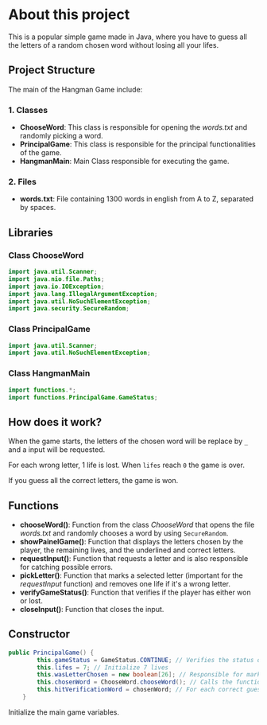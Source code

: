 # **About this project**

This is a popular simple game made in Java, where you have to guess all the letters of a random chosen word without losing all your lifes.

## **Project Structure**

The main of the Hangman Game include:

### **1. Classes**

- **ChooseWord**: This class is responsible for opening the *words.txt* and randomly picking a word.
- **PrincipalGame**: This class is responsible for the principal functionalities of the game.
- **HangmanMain**: Main Class responsible for executing the game.

### **2. Files**

- **words.txt**: File containing 1300 words in english from A to Z, separated by spaces.

## **Libraries**

### **Class ChooseWord**
```java
import java.util.Scanner;
import java.nio.file.Paths;
import java.io.IOException;
import java.lang.IllegalArgumentException;
import java.util.NoSuchElementException;
import java.security.SecureRandom;
```

### **Class PrincipalGame**
```java
import java.util.Scanner;
import java.util.NoSuchElementException;
```

### **Class HangmanMain**
```java
import functions.*;
import functions.PrincipalGame.GameStatus;
```

## **How does it work?**

When the game starts, the letters of the chosen word will be replace by `_` and a input will be requested. 

For each wrong letter, 1 life is lost. When `lifes` reach `0` the game is over.

If you guess all the correct letters, the game is won.

## **Functions**

- **chooseWord()**: Function from the class *ChooseWord* that opens the file *words.txt* and randomly chooses a word by using `SecureRandom`.
- **showPainelGame()**: Function that displays the letters chosen by the player, the remaining lives, and the underlined and correct letters.
- **requestInput()**: Function that requests a letter and is also responsible for catching possible errors.
- **pickLetter()**: Function that marks a selected letter (important for the *requestInput* function) and removes one life if it's a wrong letter.
- **verifyGameStatus()**: Function that verifies if the player has either won or lost.
- **closeInput()**: Function that closes the input.

## **Constructor**

```java
public PrincipalGame() {
        this.gameStatus = GameStatus.CONTINUE; // Verifies the status of the game
        this.lifes = 7; // Initialize 7 lives
        this.wasLetterChosen = new boolean[26]; // Responsible for marking the picked letters
        this.chosenWord = ChooseWord.chooseWord(); // Calls the function that randomly chooses a word and stores it in a variable
        this.hitVerificationWord = chosenWord; // For each correct guess, the matching letters will be removed from it until it's empty
    }
```

Initialize the main game variables.

##
